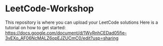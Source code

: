 # LeetCode-Workshop
This repository is where you can upload your LeetCode solutions
Here is a tutorial on how to get started: https://docs.google.com/document/d/1WyRnhCEDad05fie-3vEXo_AF06NcMALZ6opEJZUCmC0/edit?usp=sharing
